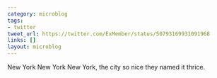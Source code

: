 ```yaml
---
category: microblog
tags:
- twitter
tweet_url: https://twitter.com/ExMember/status/50793169931091968
links: []
layout: microblog
---
```

New York New York New York, the city so nice they named it thrice.
